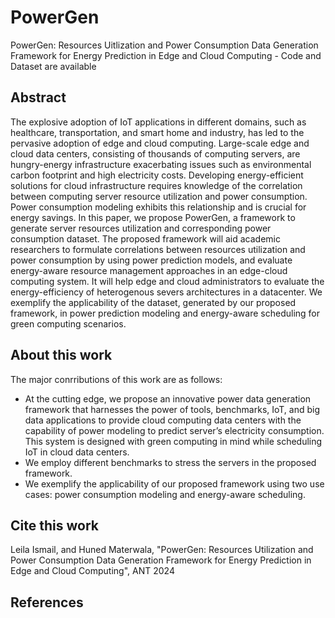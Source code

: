 # PowerGen
PowerGen: Resources Uitlization and Power Consumption Data Generation Framework for Energy Prediction in Edge and Cloud Computing - Code and Dataset are available

## Abstract

The explosive adoption of IoT applications in different domains, such as healthcare, transportation, and smart home and industry, has led to the pervasive adoption of edge and cloud computing.  Large-scale edge and cloud data centers, consisting of thousands of computing servers, are hungry-energy infrastructure exacerbating issues such as environmental carbon footprint and high electricity costs.  Developing energy-efficient solutions for cloud infrastructure requires knowledge of the correlation between computing server resource utilization and power consumption.  Power consumption modeling exhibits this relationship and is crucial for energy savings.  In this paper, we propose PowerGen, a framework to generate server resources utilization and corresponding power consumption dataset.  The proposed framework will aid academic researchers to formulate correlations between resources utilization and power consumption by using power prediction models, and evaluate energy-aware resource management approaches in an edge-cloud computing system. It will help edge and cloud administrators to evaluate the energy-efficiency of heterogenous severs architectures in a datacenter. We exemplify the applicability of the dataset, generated by our proposed framework, in power prediction modeling and energy-aware scheduling for green computing scenarios.

## About this work

The major conrributions of this work are as follows:

- At the cutting edge, we propose an innovative power data generation framework that harnesses the power of tools, benchmarks, IoT, and big data applications to provide cloud computing data centers with the capability of power modeling to predict server’s electricity consumption.  This system is designed with green computing in mind while scheduling IoT in cloud data centers.
- We employ different benchmarks to stress the servers in the proposed framework.
- We exemplify the applicability of our proposed framework using two use cases: power consumption modeling and energy-aware scheduling. 


## Cite this work

Leila Ismail, and Huned Materwala, "PowerGen: Resources Utilization and Power Consumption Data Generation Framework for Energy Prediction in Edge and Cloud Computing",
ANT 2024

## References


